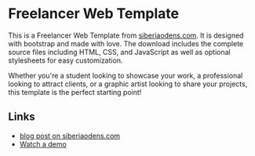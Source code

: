 # Freelancer Web Template

This is a Freelancer Web Template from [siberiaodens.com](https://siberiaodens.com). It is designed with bootstrap and made with love. 
The download includes the complete source files including HTML, CSS, and JavaScript as well as optional stylesheets for easy customization.

Whether you're a student looking to showcase your work, a professional looking to attract clients, or a graphic artist looking to share your projects, this template is the perfect starting point!

## Links
* [blog post on siberiaodens.com](https://siberiaodens.com/freelancer-web-template-now-available/)
* [Watch a demo](https://siberiaodens.com/freelancer-web-template/)